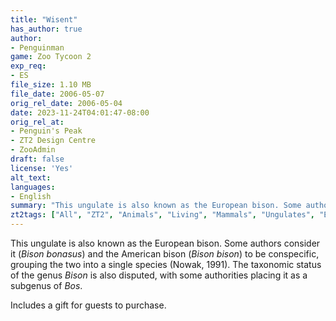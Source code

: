 ```yaml
---
title: "Wisent"
has_author: true
author:
- Penguinman
game: Zoo Tycoon 2
exp_req:
- ES
file_size: 1.10 MB
file_date: 2006-05-07
orig_rel_date: 2006-05-04
date: 2023-11-24T04:01:47-08:00
orig_rel_at:
- Penguin's Peak
- ZT2 Design Centre
- ZooAdmin
draft: false
license: 'Yes'
alt_text: 
languages:
- English
summary: "This ungulate is also known as the European bison. Some authors consider it and the American bison to be conspecific."
zt2tags: ["All", "ZT2", "Animals", "Living", "Mammals", "Ungulates", "European" ]
---
```

This ungulate is also known as the European bison. Some authors consider it (*Bison bonasus*) and the American bison (*Bison bison*) to be conspecific, grouping the two into a single species (Nowak, 1991). The taxonomic status of the genus *Bison* is also disputed, with some authorities placing it as a subgenus of *Bos*.

Includes a gift for guests to purchase.